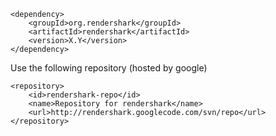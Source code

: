 
```
<dependency>
	<groupId>org.rendershark</groupId>
	<artifactId>rendershark</artifactId>
	<version>X.Y</version>
</dependency>
```

Use the following repository (hosted by google)

```
<repository>
    <id>rendershark-repo</id>
    <name>Repository for rendershark</name>
    <url>http://rendershark.googlecode.com/svn/repo</url>
</repository>
```